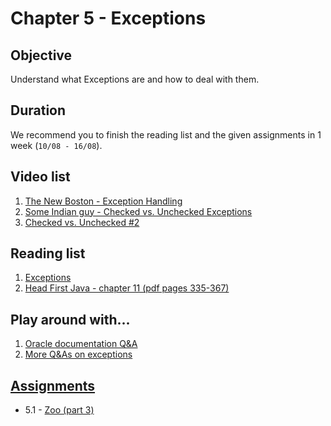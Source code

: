 # Chapter 5 - Exceptions

## Objective
Understand what Exceptions are and how to deal with them.

## Duration
We recommend you to finish the reading list and the given assignments in 1 week (`10/08 - 16/08`).

## Video list
1. [The New Boston - Exception Handling](https://www.youtube.com/watch?v=K_-3OLkXkzY)
2. [Some Indian guy - Checked vs. Unchecked Exceptions](https://www.youtube.com/watch?v=4my7mKFaNQs)
3. [Checked vs. Unchecked #2](https://www.youtube.com/watch?v=SI2SQ04OXxk)


## Reading list
1. [Exceptions](https://github.com/OOPCLASS2016/30425/blob/master/Resources/Books%20%2B%20Material/OOP%20Lab/08-Exceptions.pdf)
2. [Head First Java - chapter 11  (pdf pages 335-367)](http://it-ebooks.info/book/3214/)

## Play around with...
1. [Oracle documentation Q&A](https://docs.oracle.com/javase/tutorial/essential/exceptions/QandE/questions.html)
2. [More Q&As on exceptions](http://www.indiabix.com/java-programming/exceptions/)


## [Assignments](https://github.com/OOPCLASS2016/30425/tree/master/Resources/Content/Chapter%205%20-%20Exceptions/Assignments)
- 5.1 - [Zoo (part 3)](https://github.com/OOPCLASS2016/30425/blob/master/Resources/Content/Chapter%205%20-%20Exceptions/Assignments/Zoo%20(part%203).pdf)
